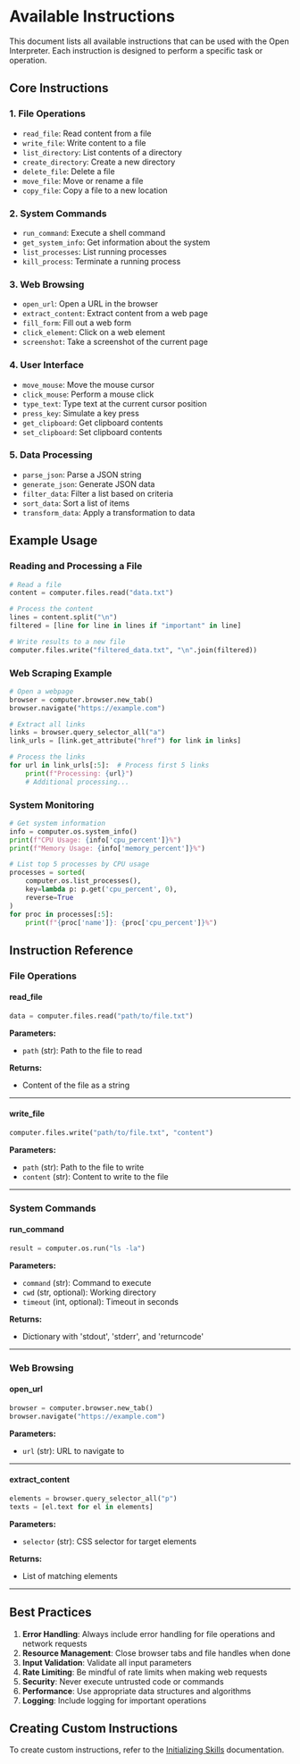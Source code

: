 # Available Instructions

This document lists all available instructions that can be used with the Open Interpreter. Each instruction is designed to perform a specific task or operation.

## Core Instructions

### 1. File Operations
- `read_file`: Read content from a file
- `write_file`: Write content to a file
- `list_directory`: List contents of a directory
- `create_directory`: Create a new directory
- `delete_file`: Delete a file
- `move_file`: Move or rename a file
- `copy_file`: Copy a file to a new location

### 2. System Commands
- `run_command`: Execute a shell command
- `get_system_info`: Get information about the system
- `list_processes`: List running processes
- `kill_process`: Terminate a running process

### 3. Web Browsing
- `open_url`: Open a URL in the browser
- `extract_content`: Extract content from a web page
- `fill_form`: Fill out a web form
- `click_element`: Click on a web element
- `screenshot`: Take a screenshot of the current page

### 4. User Interface
- `move_mouse`: Move the mouse cursor
- `click_mouse`: Perform a mouse click
- `type_text`: Type text at the current cursor position
- `press_key`: Simulate a key press
- `get_clipboard`: Get clipboard contents
- `set_clipboard`: Set clipboard contents

### 5. Data Processing
- `parse_json`: Parse a JSON string
- `generate_json`: Generate JSON data
- `filter_data`: Filter a list based on criteria
- `sort_data`: Sort a list of items
- `transform_data`: Apply a transformation to data

## Example Usage

### Reading and Processing a File
```python
# Read a file
content = computer.files.read("data.txt")

# Process the content
lines = content.split("\n")
filtered = [line for line in lines if "important" in line]

# Write results to a new file
computer.files.write("filtered_data.txt", "\n".join(filtered))
```

### Web Scraping Example
```python
# Open a webpage
browser = computer.browser.new_tab()
browser.navigate("https://example.com")

# Extract all links
links = browser.query_selector_all("a")
link_urls = [link.get_attribute("href") for link in links]

# Process the links
for url in link_urls[:5]:  # Process first 5 links
    print(f"Processing: {url}")
    # Additional processing...
```

### System Monitoring
```python
# Get system information
info = computer.os.system_info()
print(f"CPU Usage: {info['cpu_percent']}%")
print(f"Memory Usage: {info['memory_percent']}%")

# List top 5 processes by CPU usage
processes = sorted(
    computer.os.list_processes(),
    key=lambda p: p.get('cpu_percent', 0),
    reverse=True
)
for proc in processes[:5]:
    print(f"{proc['name']}: {proc['cpu_percent']}%")
```

## Instruction Reference

### File Operations

#### read_file
```python
data = computer.files.read("path/to/file.txt")
```

**Parameters:**
- `path` (str): Path to the file to read

**Returns:**
- Content of the file as a string

---

#### write_file
```python
computer.files.write("path/to/file.txt", "content")
```

**Parameters:**
- `path` (str): Path to the file to write
- `content` (str): Content to write to the file

---

### System Commands

#### run_command
```python
result = computer.os.run("ls -la")
```

**Parameters:**
- `command` (str): Command to execute
- `cwd` (str, optional): Working directory
- `timeout` (int, optional): Timeout in seconds

**Returns:**
- Dictionary with 'stdout', 'stderr', and 'returncode'

---

### Web Browsing

#### open_url
```python
browser = computer.browser.new_tab()
browser.navigate("https://example.com")
```

**Parameters:**
- `url` (str): URL to navigate to

---

#### extract_content
```python
elements = browser.query_selector_all("p")
texts = [el.text for el in elements]
```

**Parameters:**
- `selector` (str): CSS selector for target elements

**Returns:**
- List of matching elements

---

## Best Practices

1. **Error Handling**: Always include error handling for file operations and network requests
2. **Resource Management**: Close browser tabs and file handles when done
3. **Input Validation**: Validate all input parameters
4. **Rate Limiting**: Be mindful of rate limits when making web requests
5. **Security**: Never execute untrusted code or commands
6. **Performance**: Use appropriate data structures and algorithms
7. **Logging**: Include logging for important operations

## Creating Custom Instructions

To create custom instructions, refer to the [Initializing Skills](initializing_skills.md) documentation.
